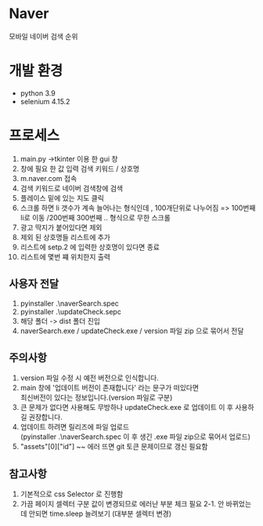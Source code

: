 # Naver
모바일 네이버 검색 순위

# 개발 환경
* python 3.9 
* selenium 4.15.2

# 프로세스 
1. main.py ->tkinter 이용 한 gui 창
2. 창에 필요 한 값 입력
   검색 키워드 / 상호명 
3. m.naver.com 접속
4. 검색 키워드로 네이버 검색창에 검색
5. 플레이스 밑에 있는 지도 클릭
6. 스크롤 하면 li 갯수가 계속 늘어나는 형식인데 , 100개단위로 나누어짐
   => 100번째 li로 이동 /200번째 300번째 .. 형식으로 무한 스크롤 
7. 광고 딱지가 붙어있다면 제외
8. 제외 된 상호명들 리스트에 추가
9. 리스트에 setp.2 에 입력한 상호명이 있다면 종료
10. 리스트에 몇번 쨰 위치한지 출력
## 사용자 전달 
1. pyinstaller   .\naverSearch.spec  
2. pyinstaller   .\updateCheck.sepc
3. 해당 폴더 -> dist 폴더 진입
4. naverSearch.exe / updateCheck.exe / version 파일 zip 으로 묶어서 전달


## 주의사항
1. version 파일 수정 시 예전 버전으로 인식합니다.
2. main 창에 '업데이트 버전이 존재합니다' 라는 문구가 떠있다면  
  최신버전이 있다는 정보입니다.(version 파일로 구분)
3. 큰 문제가 없다면 사용해도 무방하나 updateCheck.exe 로 업데이트 이 후 사용하길 권장합니다.
4. 업데이트 하려면  릴리즈에  파일 업로드  
   (pyinstaller   .\naverSearch.spec   이 후 생긴 .exe 파일 zip으로 묶어서 업로드)
5. "assets"[0]["id"] ~~ 에러 뜨면 git 토큰 문제이므로 갱신 필요함 

## 참고사항 
1. 기본적으로 css Selector 로 진행함
2. 가끔 페이지 셀렉터 구분 값이 변경되므로 에러난 부분 체크 필요 
2-1. 안 바뀌었는데 안되면 time.sleep 늘려보기 (대부분 셀렉터 변경)
